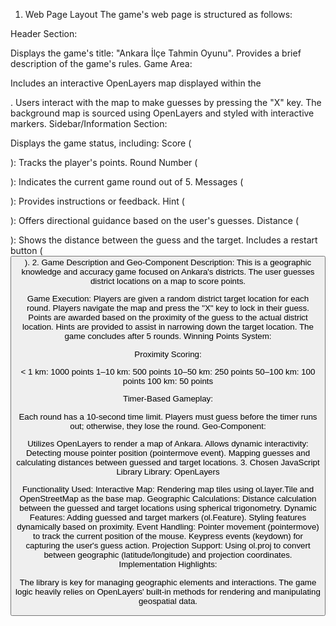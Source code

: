 
1. Web Page Layout
The game's web page is structured as follows:

Header Section:

Displays the game's title: "Ankara İlçe Tahmin Oyunu".
Provides a brief description of the game's rules.
Game Area:

Includes an interactive OpenLayers map displayed within the <div id="map">.
Users interact with the map to make guesses by pressing the "X" key.
The background map is sourced using OpenLayers and styled with interactive markers.
Sidebar/Information Section:

Displays the game status, including:
Score (<p id="score">): Tracks the player's points.
Round Number (<p id="round">): Indicates the current game round out of 5.
Messages (<p id="message">): Provides instructions or feedback.
Hint (<p id="hint">): Offers directional guidance based on the user's guesses.
Distance (<p id="distance">): Shows the distance between the guess and the target.
Includes a restart button (<button id="restartButton">).
2. Game Description and Geo-Component
Description: This is a geographic knowledge and accuracy game focused on Ankara's districts. The user guesses district locations on a map to score points.

Game Execution:
Players are given a random district target location for each round.
Players navigate the map and press the "X" key to lock in their guess.
Points are awarded based on the proximity of the guess to the actual district location.
Hints are provided to assist in narrowing down the target location.
The game concludes after 5 rounds.
Winning Points System:

Proximity Scoring:

< 1 km: 1000 points
1–10 km: 500 points
10–50 km: 250 points
50–100 km: 100 points
100 km: 50 points

Timer-Based Gameplay:

Each round has a 10-second time limit.
Players must guess before the timer runs out; otherwise, they lose the round.
Geo-Component:

Utilizes OpenLayers to render a map of Ankara.
Allows dynamic interactivity:
Detecting mouse pointer position (pointermove event).
Mapping guesses and calculating distances between guessed and target locations.
3. Chosen JavaScript Library
Library: OpenLayers

Functionality Used:
Interactive Map:
Rendering map tiles using ol.layer.Tile and OpenStreetMap as the base map.
Geographic Calculations:
Distance calculation between the guessed and target locations using spherical trigonometry.
Dynamic Features:
Adding guessed and target markers (ol.Feature).
Styling features dynamically based on proximity.
Event Handling:
Pointer movement (pointermove) to track the current position of the mouse.
Keypress events (keydown) for capturing the user's guess action.
Projection Support:
Using ol.proj to convert between geographic (latitude/longitude) and projection coordinates.
Implementation Highlights:

The library is key for managing geographic elements and interactions.
The game logic heavily relies on OpenLayers' built-in methods for rendering and manipulating geospatial data.
